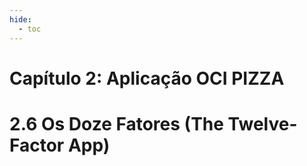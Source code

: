```yaml
---
hide:
  - toc
---
```


# Capítulo 2: Aplicação OCI PIZZA

# 2.6 Os Doze Fatores (The Twelve-Factor App)